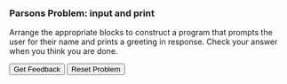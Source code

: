 ### Parsons Problem: input and print
Arrange the appropriate blocks to construct a program that prompts the user for their name and prints a greeting in response. Check your answer when you think you are done.
<div id="input-print-sortableTrash" class="sortable-code"></div> 
<div id="input-print-sortable" class="sortable-code"></div> 
<div style="clear:both;"></div> 
<p> 
    <input id="input-print-feedbackLink" value="Get Feedback" type="button" /> 
    <input id="input-print-newInstanceLink" value="Reset Problem" type="button" /> 
</p> 
<script type="text/javascript"> 
(function(){
  var initial = "name = input(&quot;Name: &quot;)\n" +
    "print(f&quot;Welcome to CS, {name}!&quot;)\n" +
    "print(f&quot;Welcome to CS, name!&quot;) #distractor\n" +
    "print(&quot;Welcome to CS, {name}!&quot;) #distractor\n" +
    "name = print(input(&quot;Name: &quot;)) #distractor\n" +
    "name = print(&quot;Name: &quot;) #distractor";
  var parsonsPuzzle = new ParsonsWidget({
    "sortableId": "input-print-sortable",
    "max_wrong_lines": 10,
    "grader": ParsonsWidget._graders.LineBasedGrader,
    "exec_limit": 2500,
    "can_indent": false,
    "x_indent": 50,
    "lang": "en",
    "trashId": "input-print-sortableTrash"
  });
  parsonsPuzzle.init(initial);
  parsonsPuzzle.shuffleLines();
  $("#input-print-newInstanceLink").click(function(event){ 
      event.preventDefault(); 
      parsonsPuzzle.shuffleLines(); 
  }); 
  $("#input-print-feedbackLink").click(function(event){ 
      event.preventDefault(); 
      parsonsPuzzle.getFeedback(); 
  }); 
})(); 
</script>

